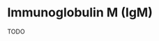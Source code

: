 <!--
source: gpt-40: immunoglobulin M (IgM) (as paragraphs) (less than 220 words)
abbr: IgM
siblings: immunoglobulin-a, immunoglobulin-d, immunoglobulin-e, immunoglobulin-g, immunoglobulin-m
tags: immunoglobulins antibodies components
-->

# Immunoglobulin M (IgM)

TODO
